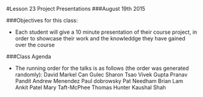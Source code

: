 #Lesson 23 Project Presentations
###August 19th 2015

###Objectives for this class:
 * Each student will give a 10 minute presentation of their course project, in order to showcase their work and the knowleddge they have gained over the course
 
###Class Agenda
 - The running order for the talks is as follows (the order was generated randomly):
David Markel
Can Gulec
Sharon Tsao
Vivek Gupta
Pranav Pandit
Andrew Menendez
Paul dobrowsky
Pat Needham
Brian  Lam
Ankit Patel
Mary Taft-McPhee
Thomas Hunter
Kaushal Shah
 
